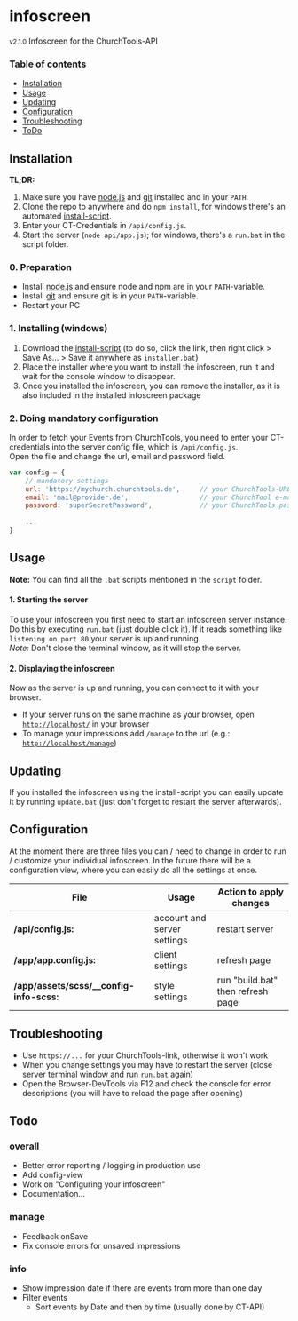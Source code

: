 # infoscreen
<small>v2.1.0</small> Infoscreen for the ChurchTools-API 

### Table of contents
- [Installation](#installation)
- [Usage](#usage)
- [Updating](#updating)
- [Configuration](#configuration)
- [Troubleshooting](#troubleshooting)
- [ToDo](#todo)

## Installation
**TL;DR:**
1. Make sure you have [node.js][nodejs-home] and [git][git-win] installed and in your `PATH`.
1. Clone the repo to anywhere and do `npm install`, for windows there's an automated [install-script][installer-win].
1. Enter your CT-Credentials in `/api/config.js`.
1. Start the server (`node api/app.js`); for windows, there's a `run.bat` in the script folder.

### 0. Preparation
- Install [node.js][nodejs-home] and ensure node and npm are in your `PATH`-variable.
- Install [git][git-win] and ensure git is in your `PATH`-variable.
- Restart your PC

### 1. Installing (windows)
1. Download the [install-script][installer-win] (to do so, click the link, then right click > Save As... > Save it anywhere as `installer.bat`)
1. Place the installer where you want to install the infoscreen, run it and wait for the console window to disappear.
1. Once you installed the infoscreen, you can remove the installer, as it is also included in the installed infoscreen package

### 2. Doing mandatory configuration
In order to fetch your Events from ChurchTools, you need to enter your CT-credentials into the server config file, which is `/api/config.js`.  
Open the file and change the url, email and password field.

```javascript
var config = {
    // mandatory settings
    url: 'https://mychurch.churchtools.de',     // your ChurchTools-URL
    email: 'mail@provider.de',                  // your ChurchTool e-mail
    password: 'superSecretPassword',            // your ChurchTools password
    
    ...
}
```

## Usage
**Note:** You can find all the `.bat` scripts mentioned in the `script` folder.
 
#### 1. Starting the server
To use your infoscreen you first need to start an infoscreen server instance. 
Do this by executing `run.bat` (just double click it). 
If it reads something like `listening on port 80` your server is up and running.  
*Note:* Don't close the terminal window, as it will stop the server.

#### 2. Displaying the infoscreen
Now as the server is up and running, you can connect to it with your browser.
- If your server runs on the same machine as your browser, open [`http://localhost/`][localhost-info] in your browser
- To manage your impressions add `/manage` to the url (e.g.: [`http://localhost/manage`][localhost-manage])

## Updating
If you installed the infoscreen using the install-script you can easily update it by running `update.bat`
(just don't forget to restart the server afterwards).

## Configuration
At the moment there are three files you can / need to change
in order to run / customize your individual infoscreen.
In the future there will be a configuration view, 
where you can easily do all the settings at once.

File | Usage | Action to apply changes
---|---|---
**/api/config.js:** | account and server settings | restart server
**/app/app.config.js:** | client settings | refresh page
**/app/assets/scss/__config-info-scss:** | style settings | run "build.bat" then refresh page

## Troubleshooting
* Use ```https://...``` for your ChurchTools-link, otherwise it won't work
* When you change settings you may have to restart the server (close server terminal window and run ```run.bat``` again)
* Open the Browser-DevTools via F12 and check the console for error descriptions (you will have to reload the page after opening)

## Todo

### overall
* Better error reporting / logging in production use
* Add config-view
* Work on "Configuring your infoscreen"
* Documentation...

### manage
* Feedback onSave
* Fix console errors for unsaved impressions

### info
* Show impression date if there are events from more than one day
* Filter events
    * Sort events by Date and then by time (usually done by CT-API)
    
[installer-win]: https://raw.githubusercontent.com/derzeiss/infoscreen/master/script/installer.bat
[nodejs-home]: https://nodejs.org
[git-win]: https://git-for-windows.github.io/

[localhost-info]: http://localhost/
[localhost-manage]: http://localhost/manage/